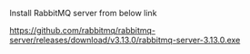 Install RabbitMQ server from below link

https://github.com/rabbitmq/rabbitmq-server/releases/download/v3.13.0/rabbitmq-server-3.13.0.exe
